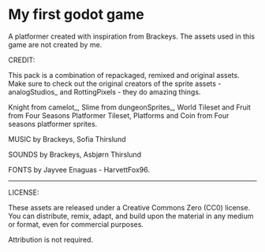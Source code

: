 # My first godot game
A platformer created with inspiration from Brackeys.
The assets used in this game are not created by me.

CREDIT:

This pack is a combination of repackaged, remixed and original assets. 
Make sure to check out the original creators of the sprite assets - analogStudios_ and RottingPixels - they do amazing things.

Knight from camelot_, Slime from dungeonSprites_, World Tileset and Fruit from Four Seasons Platformer Tileset, Platforms and Coin from Four seasons platformer sprites.

MUSIC by Brackeys, Sofia Thirslund

SOUNDS by Brackeys, Asbjørn Thirslund

FONTS by Jayvee Enaguas - HarvettFox96.

----------------------------------------------------------

LICENSE:

These assets are released under a Creative Commons Zero (CC0) license. 
You can distribute, remix, adapt, and build upon the material in any medium or format, even for commercial purposes.

Attribution is not required.
